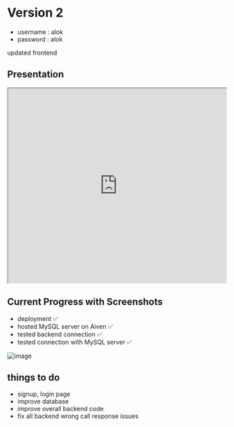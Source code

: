 # Version 2

- username : alok
- password : alok

updated frontend

## Presentation

<iframe src="https://gamma.app/embed/ciktag9i25oi9kk" style="width: 700px; max-width: 100%; height: 450px" allow="fullscreen" title="ChatCuisine"></iframe>

## Current Progress with Screenshots

- deployment ✅
- hosted MySQL server on Aiven ✅
- tested backend connection ✅
- tested connection with MySQL server ✅

![image](https://github.com/alokshandilya/chat-cuisine/assets/77057272/898b1aae-abb4-483b-b3a8-3494c89540cb)


## things to do

- signup, login page
- improve database
- improve overall backend code
- fix all backend wrong call response issues
